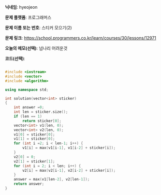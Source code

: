 **닉네임**: hyeojeon

**문제 플랫폼**: 프로그래머스

**문제 이름 또는 번호**: 스티커 모으기(2)

**문제 링크**: https://school.programmers.co.kr/learn/courses/30/lessons/12971

**오늘의 메모(선택)**: 넘나리 어려운것

**코드(선택)**:

```cpp

#include <iostream>
#include <vector>
#include <algorithm>

using namespace std;

int solution(vector<int> sticker)
{
    int answer =0;
    int len = sticker.size();
    if (len == 1)
        return sticker[0];
    vector<int> v1(len, 0);
    vector<int> v2(len, 0);
    v1[0] = sticker[0];
    v1[1] = sticker[0];
    for (int i =2; i < len-1; i++) {
        v1[i] = max(v1[i-1], v1[i-2] + sticker[i]);
    }
    v2[0] = 0;
    v2[1] = sticker[1];
    for (int i = 2; i < len; i++) {
        v2[i] = max(v2[i-1], v2[i-2] + sticker[i]);
    }
    answer = max(v1[len-2], v2[len-1]);
    return answer;
}

```
